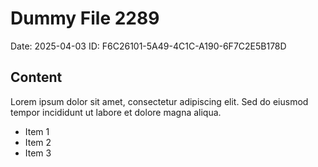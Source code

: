 # Dummy File 2289

Date: 2025-04-03
ID: F6C26101-5A49-4C1C-A190-6F7C2E5B178D

## Content

Lorem ipsum dolor sit amet, consectetur adipiscing elit.
Sed do eiusmod tempor incididunt ut labore et dolore magna aliqua.

* Item 1
* Item 2
* Item 3
